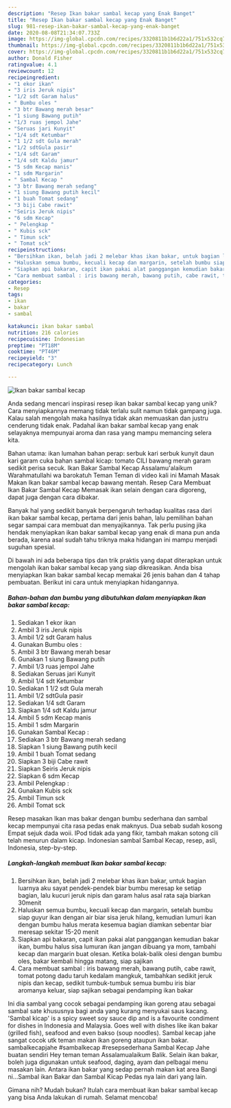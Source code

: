```yaml
---
description: "Resep Ikan bakar sambal kecap yang Enak Banget"
title: "Resep Ikan bakar sambal kecap yang Enak Banget"
slug: 981-resep-ikan-bakar-sambal-kecap-yang-enak-banget
date: 2020-08-08T21:34:07.733Z
image: https://img-global.cpcdn.com/recipes/3320811b1b6d22a1/751x532cq70/ikan-bakar-sambal-kecap-foto-resep-utama.jpg
thumbnail: https://img-global.cpcdn.com/recipes/3320811b1b6d22a1/751x532cq70/ikan-bakar-sambal-kecap-foto-resep-utama.jpg
cover: https://img-global.cpcdn.com/recipes/3320811b1b6d22a1/751x532cq70/ikan-bakar-sambal-kecap-foto-resep-utama.jpg
author: Donald Fisher
ratingvalue: 4.1
reviewcount: 12
recipeingredient:
- "1 ekor ikan"
- "3 iris Jeruk nipis"
- "1/2 sdt Garam halus"
- " Bumbu oles "
- "3 btr Bawang merah besar"
- "1 siung Bawang putih"
- "1/3 ruas jempol Jahe"
- "Seruas jari Kunyit"
- "1/4 sdt Ketumbar"
- "1 1/2 sdt Gula merah"
- "1/2 sdtGula pasir"
- "1/4 sdt Garam"
- "1/4 sdt Kaldu jamur"
- "5 sdm Kecap manis"
- "1 sdm Margarin"
- " Sambal Kecap "
- "3 btr Bawang merah sedang"
- "1 siung Bawang putih kecil"
- "1 buah Tomat sedang"
- "3 biji Cabe rawit"
- "Seiris Jeruk nipis"
- "6 sdm Kecap"
- " Pelengkap "
- " Kubis sck"
- " Timun sck"
- " Tomat sck"
recipeinstructions:
- "Bersihkan ikan, belah jadi 2 melebar khas ikan bakar, untuk bagian luarnya aku sayat pendek-pendek biar bumbu meresap ke setiap bagian, lalu kucuri jeruk nipis dan garam halus asal rata saja biarkan 30menit"
- "Haluskan semua bumbu, kecuali kecap dan margarin, setelah bumbu siap guyur ikan dengan air biar sisa jeruk hilang, kemudian lumuri ikan dengan bumbu halus merata kesemua bagian diamkan sebentar biar meresap sekitar 15-20 menit"
- "Siapkan api bakaran, capit ikan pakai alat panggangan kemudian bakar ikan, bumbu halus sisa lumuran ikan jangan dibuang ya mom, tambahi kecap dan margarin buat olesan. Ketika bolak-balik olesi dengan bumbu oles, bakar kembali hingga matang, siap sajikan"
- "Cara membuat sambal : iris bawang merah, bawang putih, cabe rawit, tomat potong dadu taruh kedalam mangkuk, tambahkan sedikit jeruk nipis dan kecap, sedikit tumbuk-tumbuk semua bumbu iris biar aromanya keluar, siap sajikan sebagai pendamping ikan bakar"
categories:
- Resep
tags:
- ikan
- bakar
- sambal

katakunci: ikan bakar sambal 
nutrition: 216 calories
recipecuisine: Indonesian
preptime: "PT18M"
cooktime: "PT46M"
recipeyield: "3"
recipecategory: Lunch

---
```



![Ikan bakar sambal kecap](https://img-global.cpcdn.com/recipes/3320811b1b6d22a1/751x532cq70/ikan-bakar-sambal-kecap-foto-resep-utama.jpg)

Anda sedang mencari inspirasi resep ikan bakar sambal kecap yang unik? Cara menyiapkannya memang tidak terlalu sulit namun tidak gampang juga. Kalau salah mengolah maka hasilnya tidak akan memuaskan dan justru cenderung tidak enak. Padahal ikan bakar sambal kecap yang enak selayaknya mempunyai aroma dan rasa yang mampu memancing selera kita.

Bahan utama: ikan lumahan bahan perap: serbuk kari serbuk kunyit daun kari garam cuka bahan sambal kicap: tomato CILI bawang merah garam sedikit perisa secuk. Ikan Bakar Sambal Kecap Assalamu&#39;alaikum Warahmatullahi wa barokatuh Teman Teman di video kali ini Mamah Masak Makan Ikan bakar sambal kecap bawang mentah. Resep Cara Membuat Ikan Bakar Sambal Kecap Memasak ikan selain dengan cara digoreng, dapat juga dengan cara dibakar.

Banyak hal yang sedikit banyak berpengaruh terhadap kualitas rasa dari ikan bakar sambal kecap, pertama dari jenis bahan, lalu pemilihan bahan segar sampai cara membuat dan menyajikannya. Tak perlu pusing jika hendak menyiapkan ikan bakar sambal kecap yang enak di mana pun anda berada, karena asal sudah tahu triknya maka hidangan ini mampu menjadi suguhan spesial.


Di bawah ini ada beberapa tips dan trik praktis yang dapat diterapkan untuk mengolah ikan bakar sambal kecap yang siap dikreasikan. Anda bisa menyiapkan Ikan bakar sambal kecap memakai 26 jenis bahan dan 4 tahap pembuatan. Berikut ini cara untuk menyiapkan hidangannya.

<!--inarticleads1-->

##### Bahan-bahan dan bumbu yang dibutuhkan dalam menyiapkan Ikan bakar sambal kecap:

1. Sediakan 1 ekor ikan
1. Ambil 3 iris Jeruk nipis
1. Ambil 1/2 sdt Garam halus
1. Gunakan  Bumbu oles :
1. Ambil 3 btr Bawang merah besar
1. Gunakan 1 siung Bawang putih
1. Ambil 1/3 ruas jempol Jahe
1. Sediakan Seruas jari Kunyit
1. Ambil 1/4 sdt Ketumbar
1. Sediakan 1 1/2 sdt Gula merah
1. Ambil 1/2 sdtGula pasir
1. Sediakan 1/4 sdt Garam
1. Siapkan 1/4 sdt Kaldu jamur
1. Ambil 5 sdm Kecap manis
1. Ambil 1 sdm Margarin
1. Gunakan  Sambal Kecap :
1. Sediakan 3 btr Bawang merah sedang
1. Siapkan 1 siung Bawang putih kecil
1. Ambil 1 buah Tomat sedang
1. Siapkan 3 biji Cabe rawit
1. Siapkan Seiris Jeruk nipis
1. Siapkan 6 sdm Kecap
1. Ambil  Pelengkap :
1. Gunakan  Kubis sck
1. Ambil  Timun sck
1. Ambil  Tomat sck


Resep masakan Ikan mas bakar dengan bumbu sederhana dan sambal kecap mempunyai cita rasa pedas enak maknyus. Dua sebab sudah kosong Empat sejuk dada woii. IPod tidak ada yang fikir, tambah makan sotong cili telah menurun dalam kicap. Indonesian sambal Sambal Kecap, resep, asli, Indonesia, step-by-step. 

<!--inarticleads2-->

##### Langkah-langkah membuat Ikan bakar sambal kecap:

1. Bersihkan ikan, belah jadi 2 melebar khas ikan bakar, untuk bagian luarnya aku sayat pendek-pendek biar bumbu meresap ke setiap bagian, lalu kucuri jeruk nipis dan garam halus asal rata saja biarkan 30menit
1. Haluskan semua bumbu, kecuali kecap dan margarin, setelah bumbu siap guyur ikan dengan air biar sisa jeruk hilang, kemudian lumuri ikan dengan bumbu halus merata kesemua bagian diamkan sebentar biar meresap sekitar 15-20 menit
1. Siapkan api bakaran, capit ikan pakai alat panggangan kemudian bakar ikan, bumbu halus sisa lumuran ikan jangan dibuang ya mom, tambahi kecap dan margarin buat olesan. Ketika bolak-balik olesi dengan bumbu oles, bakar kembali hingga matang, siap sajikan
1. Cara membuat sambal : iris bawang merah, bawang putih, cabe rawit, tomat potong dadu taruh kedalam mangkuk, tambahkan sedikit jeruk nipis dan kecap, sedikit tumbuk-tumbuk semua bumbu iris biar aromanya keluar, siap sajikan sebagai pendamping ikan bakar


Ini dia sambal yang cocok sebagai pendamping ikan goreng atau sebagai sambal sate khususnya bagi anda yang kurang menyukai saus kacang. &#39;Sambal kicap&#39; is a spicy sweet soy sauce dip and is a favourite condiment for dishes in Indonesia and Malaysia. Goes well with dishes like ikan bakar (grilled fish), seafood and even bakso (soup noodles). Sambal kecap jahe sangat cocok utk teman makan ikan goreng ataupun ikan bakar. sambalkecapjahe #sambalkecap #resepsederhana Sambal Kecap Jahe buatan sendiri Hey teman teman Assalamualaikum Balik. Selain ikan bakar, boleh juga digunakan untuk seafood, daging, ayam dan pelbagai menu masakan lain. Antara ikan bakar yang sedap pernah makan kat area Bangi ni…Sambal ikan Bakar dan Sambal Kicap Pedas nya lain dari yang lain. 

Gimana nih? Mudah bukan? Itulah cara membuat ikan bakar sambal kecap yang bisa Anda lakukan di rumah. Selamat mencoba!
